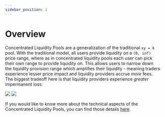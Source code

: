 ```yaml
---
sidebar_position: 1
---
```


# Overview

Concentrated Liquidity Pools are a generalization of the traditional `xy = k` pool. With the traditional model, all users provide liquidity on a `(0, inf)` price range, where as in concentrated liquidity pools each user can pick their own range to provide liquidity on. This allows users to narrow down the liquidity provision range which amplifies their liquidity - meaning traders experience lesser price impact and liquidity providers accrue _more_ fees. The biggest tradeoff here is that liquidity providers experience _greater_ impermanent loss.

![](/img/clp.png)
![](/img/clp2.png)

If you would like to know more about the technical aspects of the Concentrated Liquidity Pools, you can find those details [here](https://github.com/sushiswap/trident/tree/master/contracts/pool/concentrated).
